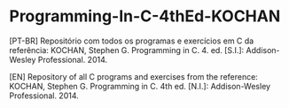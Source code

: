 # Programming-In-C-4thEd-KOCHAN

[PT-BR] Repositório com todos os programas e exercícios em C da referência: KOCHAN, Stephen G. Programming in C. 4. ed. [S.I.]: Addison-Wesley Professional. 2014.

[EN] Repository of all C programs and exercises from the reference: KOCHAN, Stephen G. Programming in C. 4th ed. [N.I.]: Addison-Wesley Professional. 2014.
